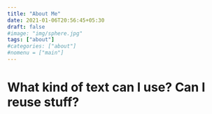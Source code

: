 ```yaml
---
title: "About Me"
date: 2021-01-06T20:56:45+05:30
draft: false
#image: "img/sphere.jpg"
tags: ["about"]
#categories: ["about"]
#nomenu = ["main"]
---
```

# What kind of text can I use? Can I reuse stuff?
